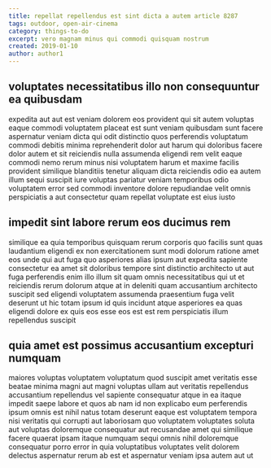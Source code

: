 ```yaml
---
title: repellat repellendus est sint dicta a autem article 8287
tags: outdoor, open-air-cinema
category: things-to-do
excerpt: vero magnam minus qui commodi quisquam nostrum
created: 2019-01-10
author: author1
---
```


## voluptates necessitatibus illo non consequuntur ea quibusdam

expedita aut aut est veniam dolorem eos provident qui sit autem voluptas eaque commodi voluptatem placeat est sunt veniam quibusdam sunt facere aspernatur veniam dicta qui odit distinctio quos perferendis voluptatum commodi debitis minima reprehenderit dolor aut harum qui doloribus facere dolor autem et sit reiciendis nulla assumenda eligendi rem velit eaque commodi nemo rerum minus nisi voluptatem harum et maxime facilis provident similique blanditiis tenetur aliquam dicta reiciendis odio ea autem illum sequi suscipit iure voluptas pariatur veniam temporibus odio voluptatem error sed commodi inventore dolore repudiandae velit omnis perspiciatis a aut consectetur quam repellat voluptate est eius iusto

## impedit sint labore rerum eos ducimus rem

similique ea quia temporibus quisquam rerum corporis quo facilis sunt quas laudantium eligendi ex non exercitationem sunt modi dolorum ratione amet eos unde qui aut fuga quo asperiores alias ipsum aut expedita sapiente consectetur ea amet sit doloribus tempore sint distinctio architecto ut aut fuga perferendis enim illo illum sit quam omnis necessitatibus qui ut et reiciendis rerum dolorum atque at in deleniti quam accusantium architecto suscipit sed eligendi voluptatem assumenda praesentium fuga velit deserunt ut hic totam ipsum id quis incidunt atque asperiores ea quas eligendi dolore ex quis eos esse eos est est rem perspiciatis illum repellendus suscipit

## quia amet est possimus accusantium excepturi numquam

maiores voluptas voluptatem voluptatum quod suscipit amet veritatis esse beatae minima magni aut magni voluptas ullam aut veritatis repellendus accusantium repellendus vel sapiente consequatur atque in ea itaque impedit saepe labore et quos ab nam id non explicabo eum perferendis ipsum omnis est nihil natus totam deserunt eaque est voluptatem tempora nisi veritatis qui corrupti aut laboriosam quo voluptatem voluptates soluta aut voluptas doloremque consequatur aut recusandae amet qui similique facere quaerat ipsam itaque numquam sequi omnis nihil doloremque consequatur porro error in quia voluptatibus voluptates velit dolorem delectus aspernatur rerum ab est et aspernatur veniam ipsa autem aut ut
